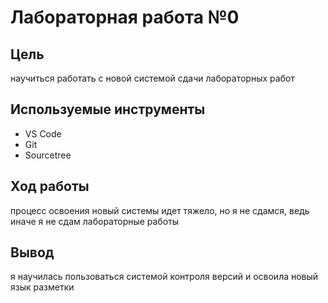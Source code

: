 # Лабораторная работа №0

## Цель

научиться работать с новой системой сдачи лабораторных работ

## Используемые инструменты  

* VS Code
* Git
* Sourcetree

## Ход работы

процесс освоения новый системы идет тяжело, но я не сдамся, ведь иначе я не сдам лабораторные работы

## Вывод

я научилась пользоваться системой контроля версий и освоила новый язык разметки
